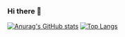 ### Hi there 👋
[![Anurag's GitHub stats](https://github-readme-stats.vercel.app/api?username=joaonetocastro&theme=onedark)](https://github.com/anuraghazra/github-readme-stats)
[![Top Langs](https://github-readme-stats.vercel.app/api/top-langs/?username=joaonetocastro&layout=compact&theme=onedark)](https://github.com/anuraghazra/github-readme-stats)
<!--
**joaonetocastro/joaonetocastro** is a ✨ _special_ ✨ repository because its `README.md` (this file) appears on your GitHub profile.

Here are some ideas to get you started:

- 🔭 I’m currently working on ...
- 🌱 I’m currently learning ...
- 👯 I’m looking to collaborate on ...
- 🤔 I’m looking for help with ...
- 💬 Ask me about ...
- 📫 How to reach me: ...
- 😄 Pronouns: ...
- ⚡ Fun fact: ...
-->
